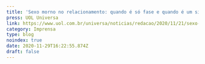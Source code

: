 ```yaml
---
title: 'Sexo morno no relacionamento: quando é só fase e quando é um sinal do fim?'
press: UOL Universa
link: https://www.uol.com.br/universa/noticias/redacao/2020/11/21/sexo-morno-no-relacionamento-quando-e-fase-e-quando-e-sinal-do-fim.htm
category: Imprensa
type: blog
noindex: true
date: 2020-11-29T16:22:55.874Z
draft: false
---
```


